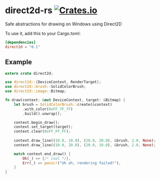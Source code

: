 # direct2d-rs [![Crates.io](https://img.shields.io/crates/v/direct2d.svg)](https://crates.io/crates/direct2d)

Safe abstractions for drawing on Windows using Direct2D

To use it, add this to your Cargo.toml:
```toml
[dependencies]
direct2d = "0.1"
```

## Example

```rust
extern crate direct2d;

use direct2d::{DeviceContext, RenderTarget};
use direct2d::brush::SolidColorBrush;
use direct2d::image::Bitmap;

fn draw(context: &mut DeviceContext, target: &Bitmap) {
    let brush = SolidColorBrush::create(&context)
        .with_color(0xFF_7F_7F)
        .build().unwrap();

    context.begin_draw();
    context.set_target(target);
    context.clear(0xFF_FF_FF);
    
    context.draw_line((10.0, 10.0), (20.0, 20.0), &brush, 2.0, None);
    context.draw_line((10.0, 20.0), (20.0, 10.0), &brush, 2.0, None);

    match context.end_draw() {
        Ok(_) => {/* cool */},
        Err(_) => panic!("Uh oh, rendering failed!"),
    }
}
```
